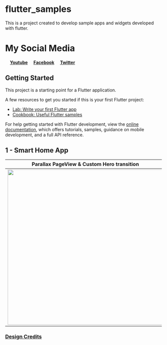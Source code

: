 # flutter_samples

This is a project created to develop sample apps and widgets developed with flutter.

# My Social Media

#### <img src="https://i.ibb.co/Js7Gh5N/youtube.png" height="12"/>   [Youtube](https://www.youtube.com/channel/UCe2G2ZkcHG9TliZ03L14U7g) <img src="https://i.ibb.co/c8JfWMM/facebook.png" height="12"/>   [Facebook](https://www.facebook.com/brocodev)  <img src="https://i.ibb.co/MSN1F6L/gorjeo.png" height="12"/>   [Twitter](https://twitter.com/brocodev1)

## Getting Started

This project is a starting point for a Flutter application.

A few resources to get you started if this is your first Flutter project:

- [Lab: Write your first Flutter app](https://docs.flutter.dev/get-started/codelab)
- [Cookbook: Useful Flutter samples](https://docs.flutter.dev/cookbook)

For help getting started with Flutter development, view the
[online documentation](https://docs.flutter.dev/), which offers tutorials,
samples, guidance on mobile development, and a full API reference.

## 1 - Smart Home App
 | Parallax PageView & Custom Hero transition |
 |----------------------|
 |<img src="https://media2.giphy.com/media/v1.Y2lkPTc5MGI3NjExNzIxZjUxYzg1MTY1MTYyOTFjZGI5YjJmNGE0ZmU1N2RmNTc5NGM0OCZlcD12MV9pbnRlcm5hbF9naWZzX2dpZklkJmN0PWc/XyBxnyCPsXYMNshv7J/giphy.gif" width="500" >|

### [Design Credits](https://www.instagram.com/p/B-SrHZTiWMr/?hl=es) <img src="https://i.ibb.co/dK1QRMq/logo-instagram-icon.png"  width="16">
